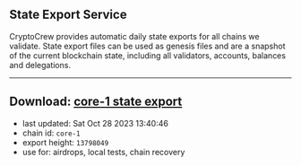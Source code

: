 ## State Export Service
CryptoCrew provides automatic daily state exports for all chains we validate. State export files can be used as genesis files and are a snapshot of the current blockchain state, including all validators, accounts, balances and delegations.

---
**Download: [core-1 state export](https://dl.ccvalidators.com/SERVICE/persistence/core-1_export_13798049.json)**
---

- last updated: Sat Oct 28 2023 13:40:46
- chain id: `core-1`
- export height: `13798049`
- use for: airdrops, local tests, chain recovery
